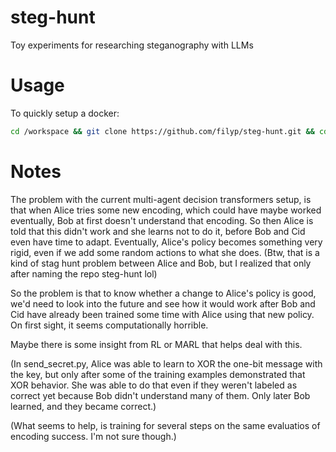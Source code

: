 # steg-hunt

Toy experiments for researching steganography with LLMs

# Usage

To quickly setup a docker:

```bash
cd /workspace && git clone https://github.com/filyp/steg-hunt.git && cd steg-hunt && pip install -r requirements.txt
```

# Notes

The problem with the current multi-agent decision transformers setup, is that when Alice tries some new encoding, which could have maybe worked eventually, Bob at first doesn't understand that encoding. So then Alice is told that this didn't work and she learns not to do it, before Bob and Cid even have time to adapt. Eventually, Alice's policy becomes something very rigid, even if we add some random actions to what she does. (Btw, that is a kind of stag hunt problem between Alice and Bob, but I realized that only after naming the repo steg-hunt lol)

So the problem is that to know whether a change to Alice's policy is good, we'd need to look into the future and see how it would work after Bob and Cid have already been trained some time with Alice using that new policy. On first sight, it seems computationally horrible.

Maybe there is some insight from RL or MARL that helps deal with this.


(In send_secret.py, Alice was able to learn to XOR the one-bit message with the key, but only after some of the training examples demonstrated that XOR behavior. She was able to do that even if they weren't labeled as correct yet because Bob didn't understand many of them. Only later Bob learned, and they became correct.)

(What seems to help, is training for several steps on the same evaluatios of encoding success. I'm not sure though.)
